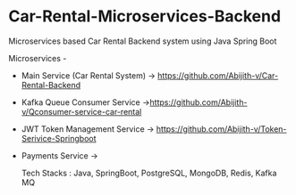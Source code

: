 # Car-Rental-Microservices-Backend
Microservices based Car Rental Backend system using Java Spring Boot

Microservices - 

- Main Service (Car Rental System) -> https://github.com/Abijith-v/Car-Rental-Backend
- Kafka Queue Consumer Service ->https://github.com/Abijith-v/Qconsumer-service-car-rental
- JWT Token Management Service -> https://github.com/Abijith-v/Token-Serivice-Springboot
- Payments Service ->

  Tech Stacks :
  Java, SpringBoot, PostgreSQL, MongoDB, Redis, Kafka MQ
  
